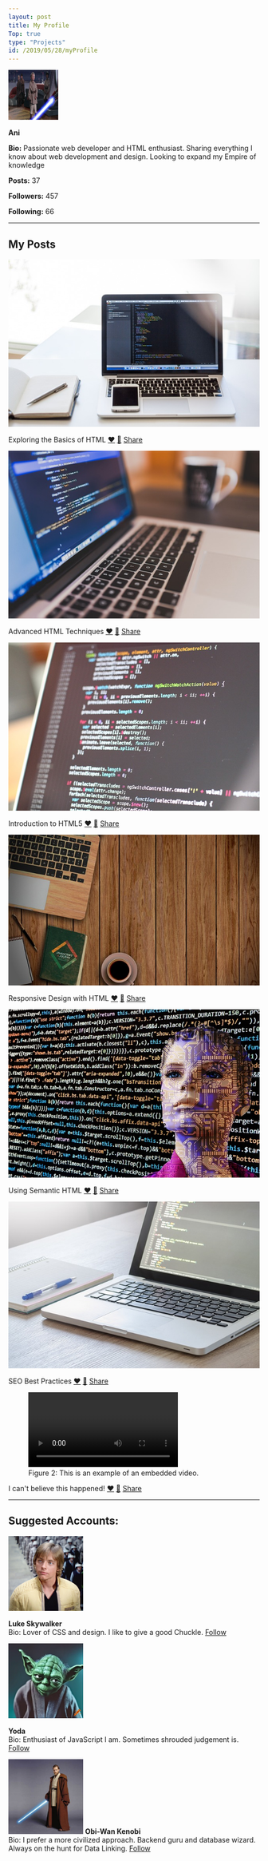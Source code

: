 ```yaml
---
layout: post
title: My Profile
Top: true
type: "Projects"
id: /2019/05/28/myProfile
---
```

  <a href="#">
      <img
        src="/src/img/profile.jpg"
        alt="User Profile Picture"
        width="100"
        height="100"
      />
    </a>

**Ani**

**Bio:** Passionate web developer and HTML enthusiast. Sharing everything I know about web development and design. Looking to expand my Empire of knowledge

**Posts:** 37

**Followers:** 457

**Following:** 66

- - -

## My Posts

[![Post Image 1](/src/img/post1.jpg "Exploring the Basics of HTML")](#)

Exploring the Basics of HTML [❤](#) [💬](#) [Share](#)

  

[![Post Image 2](/src/img/post2.jpg "Advanced HTML Techniques")](#)

Advanced HTML Techniques [❤](#) [💬](#) [Share](#)

  

[![Post Image 3](/src/img/post3.jpg "Introduction to HTML5")](#)

Introduction to HTML5 [❤](#) [💬](#) [Share](#)

  

[![Post Image 4](/src/img/post4.jpg "Responsive Design with HTML")](#)

Responsive Design with HTML [❤](#) [💬](#) [Share](#)

  

[![Post Image 5](/src/img/post5.jpg "Using Semantic HTML")](#)

Using Semantic HTML [❤](#) [💬](#) [Share](#)

  

[![Post Image 6](/src/img/post6.jpg "SEO Best Practices")](#)

SEO Best Practices [❤](#) [💬](#) [Share](#)

  

<figure>
  <video controls width="300">
    <source src="/src/img/You-were-my-brother-Anakin-I-Loved-you.mp4" type="video/mp4" />
  </video>
  <figcaption>Figure 2: This is an example of an embedded video.</figcaption>
</figure>

I can't believe this happened! [❤](#) [💬](#) [Share](#)

  

- - -

## Suggested Accounts:

 <img
        src="/src/img/user1.jpg"
        alt="User 1"
        width="150"
        height="150"
        alt="Picture of Mark Hamill aka Luke Skywalker"
      />

**Luke Skywalker**  
Bio: Lover of CSS and design. I like to give a good Chuckle. [Follow](javascript:void(0);)

   <img
        src="/src/img/user2.png"
        alt="User 2"
        width="150"
        height="150"
        alt="Picture of Yoda"
      />

**Yoda**  
Bio: Enthusiast of JavaScript I am. Sometimes shrouded judgement is. [Follow](javascript:void(0);)

<img
        src="/src/img/user3.jpg"
        alt="User 3"
        width="150"
        height="150"
        alt="Picture of Obi-Wan Kenobi"
      />
**Obi-Wan Kenobi**  
Bio: I prefer a more civilized approach. Backend guru and database wizard. Always on the hunt for Data Linking. [Follow](javascript:void(0);)
